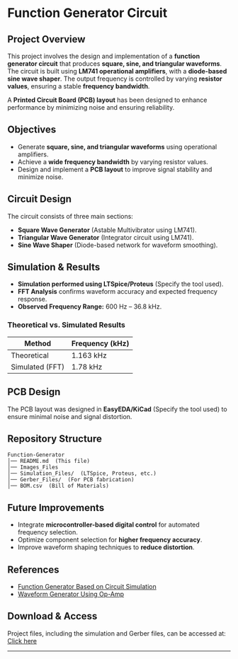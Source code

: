 # **Function Generator Circuit**  

## **Project Overview**  
This project involves the design and implementation of a **function generator circuit** that produces **square, sine, and triangular waveforms**. The circuit is built using **LM741 operational amplifiers**, with a **diode-based sine wave shaper**. The output frequency is controlled by varying **resistor values**, ensuring a stable **frequency bandwidth**.  

A **Printed Circuit Board (PCB) layout** has been designed to enhance performance by minimizing noise and ensuring reliability.  

## **Objectives**  
- Generate **square, sine, and triangular waveforms** using operational amplifiers.  
- Achieve a **wide frequency bandwidth** by varying resistor values.  
- Design and implement a **PCB layout** to improve signal stability and minimize noise.  

## **Circuit Design**  
The circuit consists of three main sections:  
- **Square Wave Generator** (Astable Multivibrator using LM741).  
- **Triangular Wave Generator** (Integrator circuit using LM741).  
- **Sine Wave Shaper** (Diode-based network for waveform smoothing).  

## **Simulation & Results**  
- **Simulation performed using LTSpice/Proteus** (Specify the tool used).  
- **FFT Analysis** confirms waveform accuracy and expected frequency response.  
- **Observed Frequency Range:** 600 Hz – 36.8 kHz.  

### **Theoretical vs. Simulated Results**  
| Method      | Frequency (kHz) |  
|------------|---------------|  
| Theoretical | 1.163 kHz |  
| Simulated (FFT) | 1.78 kHz |  

## **PCB Design**  
The PCB layout was designed in **EasyEDA/KiCad** (Specify the tool used) to ensure minimal noise and signal distortion.  

## **Repository Structure**  
```
Function-Generator  
│── README.md  (This file)  
│── Images_Files
│── Simulation_Files/  (LTSpice, Proteus, etc.)  
│── Gerber_Files/  (For PCB fabrication)  
│── BOM.csv  (Bill of Materials)  
```  

## **Future Improvements**  
- Integrate **microcontroller-based digital control** for automated frequency selection.  
- Optimize component selection for **higher frequency accuracy**.  
- Improve waveform shaping techniques to **reduce distortion**.  

## **References**  
- [Function Generator Based on Circuit Simulation](https://www.researchgate.net/publication/370579097_Function_Generator_Based_on_Circuit_Simulation_Method)  
- [Waveform Generator Using Op-Amp](http://ee.cet.ac.in/downloads/Notes/ECLab/10-Waveform%20Generator%20Using%20OpAmp.pdf)  

## **Download & Access**  
Project files, including the simulation and Gerber files, can be accessed at:  
[Click here](https://drive.google.com/drive/folders/1kJx_mJMqGXgGpYxI_YRqGAKUDS1veTCE?usp=drive_link)  

---
